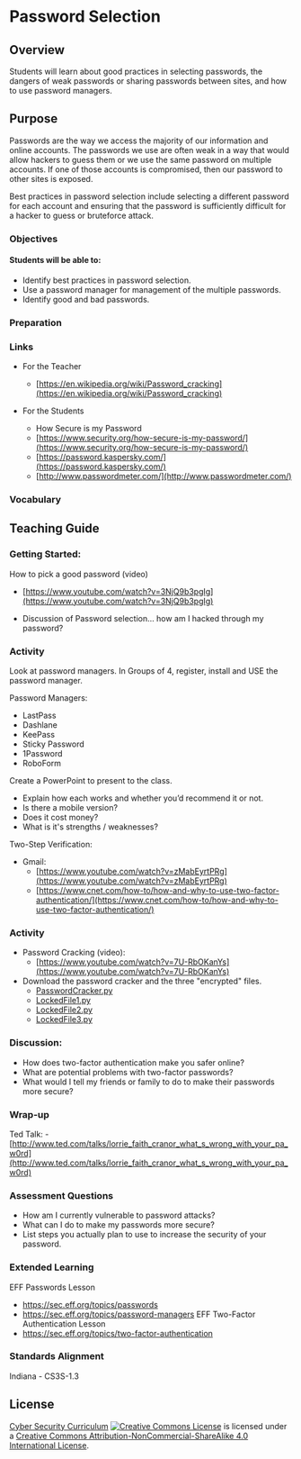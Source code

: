 # Password Selection

## Overview
Students will learn about good practices in selecting passwords, the dangers of weak passwords or sharing passwords between sites, and how to use password managers.

## Purpose
Passwords are the way we access the majority of our information and online accounts. The passwords we use are often weak in a way that would allow hackers to guess them or we use the same password on multiple accounts.  If one of those accounts is compromised, then our password to other sites is exposed.

Best practices in password selection include selecting a different password for each account and ensuring that the password is sufficiently difficult for a hacker to guess or bruteforce attack.

### Objectives
#### Students will be able to:
- Identify best practices in password selection.
- Use a password manager for management of the multiple passwords.
- Identify good and bad passwords.

### Preparation

### Links
- For the Teacher
	- [https://en.wikipedia.org/wiki/Password_cracking](https://en.wikipedia.org/wiki/Password_cracking)

- For the Students
	- How Secure is my Password
	- [https://www.security.org/how-secure-is-my-password/](https://www.security.org/how-secure-is-my-password/)
	- [https://password.kaspersky.com/](https://password.kaspersky.com/)
	- [http://www.passwordmeter.com/](http://www.passwordmeter.com/)

### Vocabulary

## Teaching Guide
### Getting Started:
How to pick a good password (video)
- [https://www.youtube.com/watch?v=3NjQ9b3pgIg](https://www.youtube.com/watch?v=3NjQ9b3pgIg)

- Discussion of Password selection… how am I hacked through my password?

### Activity
Look at password managers.  In Groups of 4, register, install and USE the password manager.

Password Managers:
- LastPass
- Dashlane
- KeePass
- Sticky Password
- 1Password
- RoboForm

Create a PowerPoint to present to the class.
- Explain how each works and whether you’d recommend it or not.
- Is there a mobile version?
- Does it cost money?
- What is it's strengths / weaknesses?


Two-Step Verification:

- Gmail:
	- [https://www.youtube.com/watch?v=zMabEyrtPRg](https://www.youtube.com/watch?v=zMabEyrtPRg)
	- [https://www.cnet.com/how-to/how-and-why-to-use-two-factor-authentication/](https://www.cnet.com/how-to/how-and-why-to-use-two-factor-authentication/)

### Activity
- Password Cracking (video):
	- [https://www.youtube.com/watch?v=7U-RbOKanYs](https://www.youtube.com/watch?v=7U-RbOKanYs)
- Download the password cracker and the three "encrypted" files.
	- [PasswordCracker.py](passwords/PasswordCracker.py)
	- [LockedFile1.py](passwords/LockedFile1.py)
	- [LockedFile2.py](passwords/LockedFile2.py)
	- [LockedFile3.py](passwords/LockedFile3.py)


### Discussion:
- How does two-factor authentication make you safer online?
- What are potential problems with two-factor passwords?
- What would I tell my friends or family to do to make their passwords more secure?

### Wrap-up
Ted Talk: - [http://www.ted.com/talks/lorrie_faith_cranor_what_s_wrong_with_your_pa_w0rd](http://www.ted.com/talks/lorrie_faith_cranor_what_s_wrong_with_your_pa_w0rd)

### Assessment Questions
- How am I currently vulnerable to password attacks?
- What can I do to make my passwords more secure?
- List steps you actually plan to use to increase the security of your password.


### Extended Learning

EFF Passwords Lesson
- https://sec.eff.org/topics/passwords
- https://sec.eff.org/topics/password-managers
EFF Two-Factor Authentication Lesson
- https://sec.eff.org/topics/two-factor-authentication

### Standards Alignment
Indiana - CS3S-1.3

## License
[Cyber Security Curriculum](https://github.com/DerekBabb/CyberSecurity) <a rel="license" href="http://creativecommons.org/licenses/by-nc-sa/4.0/"><img alt="Creative Commons License" style="border-width:0" src="https://i.creativecommons.org/l/by-nc-sa/4.0/88x31.png" /></a> is licensed under a <a rel="license" href="http://creativecommons.org/licenses/by-nc-sa/4.0/">Creative Commons Attribution-NonCommercial-ShareAlike 4.0 International License</a>.
